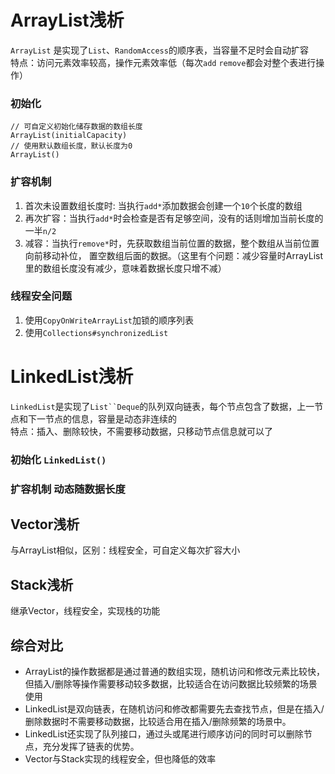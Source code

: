 # ArrayList浅析
   `ArrayList` 是实现了`List`、`RandomAccess`的顺序表，当容量不足时会自动扩容<br>
   特点：访问元素效率较高，操作元素效率低（每次`add` `remove`都会对整个表进行操作）

### 初始化
```
// 可自定义初始化储存数据的数组长度
ArrayList(initialCapacity)
// 使用默认数组长度，默认长度为0
ArrayList()
```

### 扩容机制
1. 首次未设置数组长度时: 当执行`add*`添加数据会创建一个`10`个长度的数组
2. 再次扩容：当执行`add*`时会检查是否有足够空间，没有的话则增加当前长度的一半`n/2`
3. 减容：当执行`remove*`时，先获取数组当前位置的数据，整个数组从当前位置向前移动补位，
置空数组后面的数据。（这里有个问题：减少容量时ArrayList里的数组长度没有减少，意味着数据长度只增不减）

### 线程安全问题
1. 使用`CopyOnWriteArrayList`加锁的顺序列表
2. 使用`Collections#synchronizedList`


# LinkedList浅析
   `LinkedList`是实现了`List``Deque`的队列双向链表，每个节点包含了数据，上一节点和下一节点的信息，容量是动态非连续的<br>
   特点：插入、删除较快，不需要移动数据，只移动节点信息就可以了

### 初始化 `LinkedList()`

### 扩容机制 动态随数据长度


## Vector浅析
   与ArrayList相似，区别：线程安全，可自定义每次扩容大小
   
## Stack浅析
   继承Vector，线程安全，实现栈的功能

## 综合对比
* ArrayList的操作数据都是通过普通的数组实现，随机访问和修改元素比较快，但插入/删除等操作需要移动较多数据，比较适合在访问数据比较频繁的场景使用
* LinkedList是双向链表，在随机访问和修改都需要先去查找节点，但是在插入/删除数据时不需要移动数据，比较适合用在插入/删除频繁的场景中。
* LinkedList还实现了队列接口，通过头或尾进行顺序访问的同时可以删除节点，充分发挥了链表的优势。
* Vector与Stack实现的线程安全，但也降低的效率
